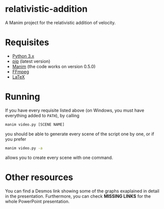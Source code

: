 # relativistic-addition
A Manim project for the relativistic addition of velocity.

# Requisites
- [Python 3.x](https://www.python.org/downloads/)
- [pip](https://pip.pypa.io/en/stable/installing/) (latest version)
- [Manim](https://github.com/3b1b/manim) (the code works on version 0.5.0)
- [FFmpeg](https://github.com/BtbN/FFmpeg-Builds/releases)
- [LaTeX](https://www.latex-project.org/get/) 

# Running
If you have every requisite listed above (on Windows, you must have everything added to `PATH`), by calling

```sh
manim video.py [SCENE NAME]
```

you should be able to generate every scene of the script one by one, or if you prefer

```sh
manim video.py -a
```

allows you to create every scene with one command.

# Other resources
You can find a Desmos link showing some of the graphs exaplained in detail in the presentation. Furthermore, you can check **MISSING LINKS** for the whole PowerPoint presentation.
